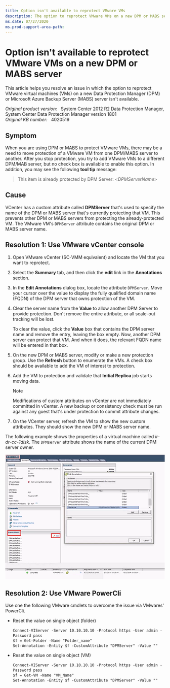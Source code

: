 ```yaml
---
title: Option isn't available to reprotect VMware VMs
description: The option to reprotect VMware VMs on a new DPM or MABS server isn't available.
ms.date: 07/27/2020
ms.prod-support-area-path:
---
```

# Option isn't available to reprotect VMware VMs on a new DPM or MABS server

This article helps you resolve an issue in which the option to reprotect VMware virtual machines (VMs) on a new Data Protection Manager (DPM) or Microsoft Azure Backup Server (MABS) server isn't available.

_Original product version:_ &nbsp; System Center 2012 R2 Data Protection Manager, System Center Data Protection Manager version 1801  
_Original KB number:_ &nbsp; 4020519

## Symptom

When you are using DPM or MABS to protect VMware VMs, there may be a need to move protection of a VMware VM from one DPM/MABS server to another. After you stop protection, you try to add VMware VMs to a different DPM/MAB server, but no check box is available to enable this option. In addition, you may see the following **tool tip** message:

> This item is already protected by DPM Server: \<*DPMServerName*>

## Cause

VCenter has a custom attribute called **DPMServer** that's used to specify the name of the DPM or MABS server that's currently protecting that VM. This prevents other DPM or MABS servers from protecting the already-protected VM. The VMware VM's `DPMServer` attribute contains the original DPM or MABS server name.

## Resolution 1: Use VMware vCenter console

1. Open VMware vCenter (SC-VMM equivalent) and locate the VM that you want to reprotect.
1. Select the **Summary** tab, and then click the **edit** link in the **Annotations** section.
1. In the **Edit Annotations** dialog box, locate the attribute `DPMServer`. Move your cursor over the value to display the fully qualified domain name (FQDN) of the DPM server that owns protection of the VM.
1. Clear the server name from the **Value** to allow another DPM Server to provide protection. Don't remove the entire attribute, or all scale-out tracking will be lost.

    To clear the value, click the **Value** box that contains the DPM server name and remove the entry, leaving the box empty. Now, another DPM server can protect that VM. And when it does, the relevant FQDN name will be entered in that box.

1. On the new DPM or MABS server, modify or make a new protection group. Use the **Refresh** button to enumerate the VMs. A check box should be available to add the VM of interest to protection.
1. Add the VM to protection and validate that **Initial Replica** job starts moving data.

   > [!NOTE]
   > Modifications of custom attributes on vCenter are not immediately committed in vCenter. A new backup or consistency check must be run against any guest that's under protection to commit attribute changes.

1. On the VCenter server, refresh the VM to show the new custom attributes. They should show the new DPM or MABS server name.

The following example shows the properties of a virtual machine called *ir-dr-cc-1disk*. The `DPMserver` attribute shows the name of the current DPM server owner.

![Using VMware vCenter console](./media/option-unavailable-to-reprotect-vm/properties.png)

## Resolution 2: Use VMware PowerCli

Use one the following VMware cmdlets to overcome the issue via VMwares' PowerCli.

- Reset the value on single object (folder)

    ```console
    Connect-VIServer -Server 10.10.10.10 -Protocol https -User admin -Password pass
    $f = Get-Folder -Name "Folder_name"
    Set-Annotation -Entity $f -CustomAttribute "DPMServer" -Value ""
    ```

- Reset the value on single object (VM)

    ```console
    Connect-VIServer -Server 10.10.10.10 -Protocol https -User admin -Password pass
    $f = Get-VM -Name "VM_Name"
    Set-Annotation -Entity $f -CustomAttribute "DPMServer" -Value ""
    ```
